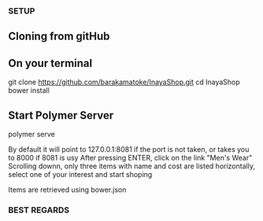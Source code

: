 ### SETUP

## Cloning from gitHub

## On your terminal 

git clone https://github.com/barakamatoke/InayaShop.git
cd InayaShop
bower install

## Start Polymer Server

polymer serve

By default it will point to 127.0.0.1:8081 if the port is not taken, or takes you to 8000 if 8081 is usy
After pressing ENTER, click on the link "Men's Wear"
Scrolling downn, only three items with name and cost are listed horizontally, select one of your interest and start shoping

Items are retrieved using bower.json

### BEST REGARDS
